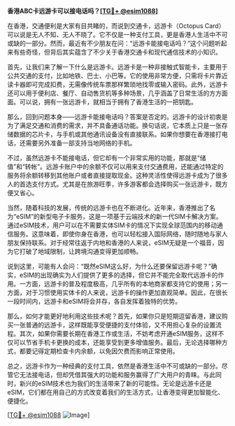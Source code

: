 **香港ABC卡远游卡可以接电话吗？[[TG💪+ @esim1088](https://t.me/s/esim1088)]**

在香港，交通便利是大家有目共睹的，而说到交通卡，远游卡（Octopus Card）可以说是无人不知、无人不晓了。它不仅是一种支付工具，更是香港人生活中不可或缺的一部分。然而，最近有不少朋友在问：“远游卡能接电话吗？”这个问题听起来有些奇怪，但背后其实蕴含了不少关于香港交通卡和现代通信技术的小知识。

首先，让我们来了解一下什么是远游卡。远游卡是一种非接触式智能卡，主要用于公共交通的支付，比如地铁、巴士、小巴等。它的使用非常方便，只需将卡片靠近读卡器即可完成扣费，无需像传统车票那样繁琐地找零或输入密码。此外，远游卡还可以用于便利店、餐厅、自动售货机等多种场景，几乎涵盖了日常生活的方方面面。可以说，拥有一张远游卡，就相当于拥有了香港生活的一把钥匙。

那么，回到问题本身——远游卡能接电话吗？答案是否定的。远游卡的设计初衷是为了满足交通和消费的需求，并不具备通话功能。换句话说，它本质上只是一张存储数据的芯片卡，与手机或其他通讯设备没有直接联系。如果你想要在香港接打电话，还需要另外准备一部支持当地网络的手机。

不过，虽然远游卡不能接电话，但它却有一个非常实用的功能，那就是“储值”和“转帐”。远游卡账户中的余额不仅可以用来支付交通费用，还能通过特定的服务将余额转移到其他账户或者直接提取现金。这种灵活性使得远游卡成为了很多人的首选支付方式。尤其是在旅游旺季，许多游客都会选择购买一张远游卡，既方便又省心。

当然，随着科技的发展，传统的远游卡也在不断进化。近年来，香港推出了名为“eSIM”的新型电子卡服务，这是一项基于云端技术的新一代SIM卡解决方案。通过eSIM技术，用户可以在不需要实体SIM卡的情况下实现全球范围内的移动通信服务。这意味着，即使你身在香港，也可以轻松接入国际网络，随时随地与家人朋友保持联系。对于经常往返于内地和香港的人来说，eSIM无疑是一个福音，因为它打破了地域限制，让跨境沟通变得更加顺畅。

说到这里，可能有人会问：“既然eSIM这么好，为什么还要保留远游卡呢？”确实，eSIM的出现确实为人们提供了更多的选择，但它并不能完全取代远游卡的作用。一方面，远游卡的普及程度极高，几乎所有的本地商家都支持它的使用；另一方面，对于习惯使用实体卡的人来说，远游卡的操作更加直观简单。因此，在很长一段时间内，远游卡和eSIM将会并存，各自发挥着独特的优势。

那么，如何才能更好地利用这些技术呢？首先，如果你只是短期逗留香港，建议购买一张普通的远游卡，这样既能享受便捷的支付体验，又不用担心复杂的设置流程。其次，如果你需要长期在香港工作或生活，不妨考虑开通eSIM服务，这样不仅可以节省手机卡更换的成本，还能享受到更多增值服务。最后，无论选择哪种方式，都要记得定期检查卡内余额，以免因欠费而影响正常使用。

总之，远游卡作为一种经典的支付工具，依然是香港生活中不可或缺的一部分。尽管它无法接电话，但却凭借其强大的功能和服务赢得了广大用户的青睐。与此同时，新兴的eSIM技术也为我们的生活带来了新的可能性。无论是远游卡还是eSIM，它们都在用自己的方式改变着我们的生活方式，让香港变得更加智能化、便捷化。

[[TG💪+ @esim1088](https://t.me/s/esim1088) ![Image](https://i.postimg.cc/4NQfJmqS/Snipaste-2025-05-13-00-14-12.png)]